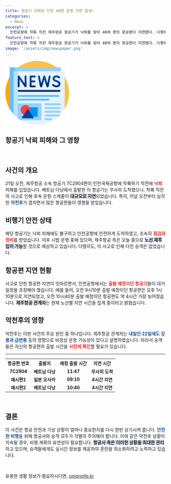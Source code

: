 ```yaml
---
title: 항공기 낙뢰로 인한 40편 운항 지연 발생!
categories:
  - News
excerpt: >
  인천공항에 착륙 직전 제주항공 항공기가 낙뢰를 맞아 40여 편의 항공편이 지연됐다. 다행히 인명 피해는 없었지만, 악천후가 계속될 전망이다. 클릭해 자세한 소식을 확인하세요!
feature_text: >
  인천공항에 착륙 직전 제주항공 항공기가 낙뢰를 맞아 40여 편의 항공편이 지연됐다. 다행히 인명 피해는 없었지만, 악천후가 계속될 전망이다. 클릭해 자세한 소식을 확인하세요!
image: '/assets/img/newspaper.png'
---
```


<p><img src="/assets/img/newspaper.png" alt="kimp 속보" /></p>

<h2 data-ke-size="size26">항공기 낙뢰 피해와 그 영향</h2>

<p data-ke-size="size16">&nbsp;</p>

<h2 data-ke-size="size26">사건의 개요</h2>

<p data-ke-size="size16">21일 오전, 제주항공 소속 항공기 7C2904편이 인천국제공항에 착륙하기 직전에 <b><span style="color: #ee2323;">낙뢰</span></b> 피해를 입었습니다. 베트남 다낭에서 출발한 이 항공기는 무사히 도착했으나, 착륙 직전의 사고로 인해 후속 운항 스케줄이 <b><span style="background-color: #21538527;">대규모로 지연</span></b>되었습니다. 특히, 이날 오전부터 심각한 <b><span style="color: #1a5490;">악천후</span></b>가 겹치면서 많은 항공편들이 영향을 받았습니다.</p>

<h2 data-ke-size="size26">비행기 안전 상태</h2>

<p data-ke-size="size16">해당 항공기는 낙뢰 피해에도 불구하고 인천공항에 안전하게 도착하였고, 조속히 <b><span style="color: #ee2323;">점검과 정비</span></b>를 받았습니다. 이후 시범 운행 중에 있으며, 제주항공 측은 오늘 중으로 <b><span style="background-color: #21538527;">노선 재투입이 가능</span></b>할 것으로 예상하고 있습니다. 다행히도, 이 사고로 인해 다친 승객은 없었습니다.</p>

<h2 data-ke-size="size26">항공편 지연 현황</h2>

<p data-ke-size="size16">사고로 인한 항공편 지연이 잇따르면서, 인천공항에서는 <b><span style="color: #ee2323;">출발 예정이던 항공기</span></b>들이 대거 일정을 조정해야 했습니다. 예를 들어, 오전 9시10분 출발 예정이던 항공편은 오후 1시10분으로 지연되었고, 오전 10시40분 출발 예정이던 항공편도 약 4시간 가량 늦어졌습니다. <b><span style="background-color: #21538527;">제주항공 관계자</span></b>는 현재 노선별 지연 시간을 집계 중이라고 밝혔습니다.</p>

<h2 data-ke-size="size26">악천후의 영향</h2>

<p data-ke-size="size16">악천후는 이번 사건의 주요 원인 중 하나입니다. 제주항공 관계자는 <b><span style="color: #1a5490;">내일인 22일에도 강풍과 급변풍</span></b> 등의 영향으로 비정상 운항 가능성이 있다고 설명하였습니다. 따라서 승객들은 자신의 항공편의 출발 시간을 <b><span style="color: #ee2323;">사전에 확인</span></b>할 필요가 있습니다.</p>

<hr/>

<table style="width: 100%;">
  <tr>
    <th style="text-align: center;"><b>항공편 번호</b></th>
    <th style="text-align: center;"><b>출발지</b></th>
    <th style="text-align: center;"><b>예정 출발 시간</b></th>
    <th style="text-align: center;"><b>지연 시간</b></th>
  </tr>
  <tr>
    <td style="text-align: center; height: 17px;"><b>7C2904</b></td>
    <td style="text-align: center; height: 17px;"><b>베트남 다낭</b></td>
    <td style="text-align: center; height: 17px;"><b>11:47</b></td>
    <td style="text-align: center; height: 17px;"><b>무사히 도착</b></td>
  </tr>
  <tr>
    <td style="text-align: center; height: 17px;"><b>예시편1</b></td>
    <td style="text-align: center; height: 17px;"><b>일본 오사카</b></td>
    <td style="text-align: center; height: 17px;"><b>09:10</b></td>
    <td style="text-align: center; height: 17px;"><b>4시간 지연</b></td>
  </tr>
  <tr>
    <td style="text-align: center; height: 17px;"><b>예시편2</b></td>
    <td style="text-align: center; height: 17px;"><b>베트남 다낭</b></td>
    <td style="text-align: center; height: 17px;"><b>10:40</b></td>
    <td style="text-align: center; height: 17px;"><b>4시간 지연</b></td>
  </tr>
</table>

<p data-ke-size="size16">&nbsp;</p>

<h2 data-ke-size="size26">결론</h2>

<p data-ke-size="size16">이 사건은 항공 안전과 기상 상황이 얼마나 중요한지를 다시 한번 상기시켜 줍니다. <b><span style="color: #1a5490;">안전한 비행</span></b>을 위해 항공사와 승객 모두가 각별히 주의해야 합니다. 이와 같은 악천후 상황이 지속될 경우, 비행 계획의 유연성이 필요합니다. <b><span style="background-color: #21538527;">항공사 측은 이러한 상황을 최대한 관리</span></b>하고 있으며, 승객들에게도 실시간 정보를 제공하여 혼란을 최소화하려고 노력하고 있습니다.</p>

<p data-ke-size="size16">&nbsp;</p>
유용한 생활 정보가 필요하시다면, <a href="https://onioninfo.kr" rel="dofollow">onioninfo.kr</a>


